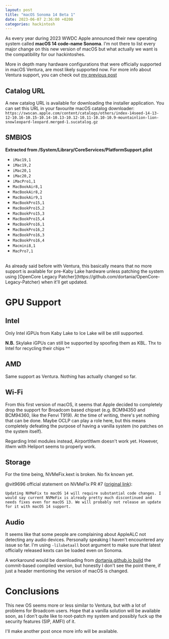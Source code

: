 ```yaml
---
layout: post
title: "macOS Sonoma 14 Beta 1"
date: 2023-06-07 2:36:00 +0200
categories: hackintosh
---
```


As every year during 2023 WWDC Apple announced their new operating system called **macOS 14 code-name Sonoma**.
I'm not there to list every major change on this new version of macOS but what actually we want is the compatibility for our hackintoshes.

More in depth many hardware configurations that were officially supported in macOS Ventura, are most likely supported now. For more info about Ventura support, you can check out [my previous post](https://dreamwhite.github.io/macos/2022/10/27/Ventura-release.html)

## Catalog URL

A new catalog URL is available for downloading the installer application. You can set this URL in your favourite macOS catalog downloader: `https://swscan.apple.com/content/catalogs/others/index-14seed-14-13-12-10.16-10.15-10.14-10.13-10.12-10.11-10.10-10.9-mountainlion-lion-snowleopard-leopard.merged-1.sucatalog.gz`

## SMBIOS

**Extracted from /System/Library/CoreServices/PlatformSupport.plist**

- `iMac19,1`
- `iMac19,2`
- `iMac20,1`
- `iMac20,2`
- `iMacPro1,1`
- `MacBookAir8,1`
- `MacBookAir8,2`
- `MacBookAir9,1`
- `MacBookPro15,1`
- `MacBookPro15,2`
- `MacBookPro15,3`
- `MacBookPro15,4`
- `MacBookPro16,1`
- `MacBookPro16,2`
- `MacBookPro16,3`
- `MacBookPro16,4`
- `Macmini8,1`
- `MacPro7,1`

<br>
As already said before with Ventura, this basically means that no more support is available for pre-Kaby Lake hardware unless patching the system using [OpenCore Legacy Patcher](https://github.com/dortania/OpenCore-Legacy-Patcher) when it'll get updated.

# GPU Support

## Intel

Only Intel iGPUs from Kaby Lake to Ice Lake will be still supported.

**N.B.** Skylake iGPUs can still be supported by spoofing them as KBL. Thx to Intel for recycling their chips ^^

## AMD

Same support as Ventura. Nothing has actually changed so far.

## Wi-Fi

From this first version of macOS, it seems that Apple decided to completely drop the support for Broadcom based chipset (e.g. BCM94350 and BCM94360, like the Fenvi T919).
At the time of writing, there's yet nothing that can be done. Maybe OCLP can play a role here, but this means completely defeating the purpose of having a vanilla system (no patches on the system itself).

Regarding Intel modules instead, AirportItlwm doesn't work yet. However, itlwm with Heliport seems to properly work.


## Storage

For the time being, NVMeFix.kext is broken. No fix known yet.

@vit9696 official statement on NVMeFix PR #7 ([original link](https://github.com/acidanthera/NVMeFix/pull/7#issuecomment-15782756055ac)):

```
Updating NVMeFix to macOS 14 will require substantial code changes. I would say current NVMeFix is already pretty much discontinued and needs fixes even for macOS 13. We will probably not release an update for it with macOS 14 support.
```

## Audio

It seems like that some people are complaining about AppleALC not detecting any audio devices. Personally speaking I haven't encountered any issue so far. I'm using `-lilubetaall` boot argument to make sure that latest officially released kexts can be loaded even on Sonoma.

A workaround would be downloading from [dortania.github.io build](https://dortania.github.io/builds) the commit-based compiled version, but honestly I don't see the point there, if just a header mentioning the version of macOS is changed.


# Conclusions

This new OS seems more or less similar to Ventura, but with a lot of problems for Broadcom users. Hope that a vanilla solution will be available soon, as I don't quite like to root-patch my system and possibly fuck up the security features (SIP, AMFI) of it.

I'll make another post once more info will be available.